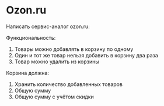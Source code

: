 # Ozon.ru
Написать сервис-аналог ozon.ru:

Функциональность:
1. Товары можно добавлять в корзину по одному
2. Один и тот же товар нельзя добавить в корзину два раза
3. Товар можно удалить из корзины

Корзина должна:
1. Хранить количество добавленных товаров
2. Общую сумму
3. Общую сумму с учётом скидки
